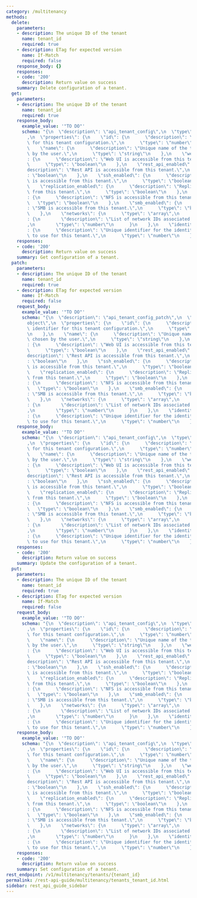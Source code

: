 ```yaml
---
category: /multitenancy
methods:
  delete:
    parameters:
    - description: The unique ID of the tenant
      name: tenant_id
      required: true
    - description: ETag for expected version
      name: If-Match
      required: false
    response_body: {}
    responses:
    - code: '200'
      description: Return value on success
    summary: Delete configuration of a tenant.
  get:
    parameters:
    - description: The unique ID of the tenant
      name: tenant_id
      required: true
    response_body:
      example_value: '"TO DO"'
      schema: "{\n  \"description\": \"api_tenant_config\",\n  \"type\": \"object\"\
        ,\n  \"properties\": {\n    \"id\": {\n      \"description\": \"Unique identifier\
        \ for this tenant configuration.\",\n      \"type\": \"number\"\n    },\n\
        \    \"name\": {\n      \"description\": \"Unique name of the tenant chosen\
        \ by the user.\",\n      \"type\": \"string\"\n    },\n    \"web_ui_enabled\"\
        : {\n      \"description\": \"Web UI is accessible from this tenant.\",\n\
        \      \"type\": \"boolean\"\n    },\n    \"rest_api_enabled\": {\n      \"\
        description\": \"Rest API is accessible from this tenant.\",\n      \"type\"\
        : \"boolean\"\n    },\n    \"ssh_enabled\": {\n      \"description\": \"SSH\
        \ is accessible from this tenant.\",\n      \"type\": \"boolean\"\n    },\n\
        \    \"replication_enabled\": {\n      \"description\": \"Replication is accessible\
        \ from this tenant.\",\n      \"type\": \"boolean\"\n    },\n    \"nfs_enabled\"\
        : {\n      \"description\": \"NFS is accessible from this tenant.\",\n   \
        \   \"type\": \"boolean\"\n    },\n    \"smb_enabled\": {\n      \"description\"\
        : \"SMB is accessible from this tenant.\",\n      \"type\": \"boolean\"\n\
        \    },\n    \"networks\": {\n      \"type\": \"array\",\n      \"items\"\
        : {\n        \"description\": \"List of network IDs associated with this tenant.\"\
        ,\n        \"type\": \"number\"\n      }\n    },\n    \"identity_config_id\"\
        : {\n      \"description\": \"Unique identifier for the identity configuration\
        \ to use for this tenant.\",\n      \"type\": \"number\"\n    }\n  }\n}"
    responses:
    - code: '200'
      description: Return value on success
    summary: Get configuration of a tenant.
  patch:
    parameters:
    - description: The unique ID of the tenant
      name: tenant_id
      required: true
    - description: ETag for expected version
      name: If-Match
      required: false
    request_body:
      example_value: '"TO DO"'
      schema: "{\n  \"description\": \"api_tenant_config_patch\",\n  \"type\": \"\
        object\",\n  \"properties\": {\n    \"id\": {\n      \"description\": \"Unique\
        \ identifier for this tenant configuration.\",\n      \"type\": \"number\"\
        \n    },\n    \"name\": {\n      \"description\": \"Unique name of the tenant\
        \ chosen by the user.\",\n      \"type\": \"string\"\n    },\n    \"web_ui_enabled\"\
        : {\n      \"description\": \"Web UI is accessible from this tenant.\",\n\
        \      \"type\": \"boolean\"\n    },\n    \"rest_api_enabled\": {\n      \"\
        description\": \"Rest API is accessible from this tenant.\",\n      \"type\"\
        : \"boolean\"\n    },\n    \"ssh_enabled\": {\n      \"description\": \"SSH\
        \ is accessible from this tenant.\",\n      \"type\": \"boolean\"\n    },\n\
        \    \"replication_enabled\": {\n      \"description\": \"Replication is accessible\
        \ from this tenant.\",\n      \"type\": \"boolean\"\n    },\n    \"nfs_enabled\"\
        : {\n      \"description\": \"NFS is accessible from this tenant.\",\n   \
        \   \"type\": \"boolean\"\n    },\n    \"smb_enabled\": {\n      \"description\"\
        : \"SMB is accessible from this tenant.\",\n      \"type\": \"boolean\"\n\
        \    },\n    \"networks\": {\n      \"type\": \"array\",\n      \"items\"\
        : {\n        \"description\": \"List of network IDs associated with this tenant.\"\
        ,\n        \"type\": \"number\"\n      }\n    },\n    \"identity_config_id\"\
        : {\n      \"description\": \"Unique identifier for the identity configuration\
        \ to use for this tenant.\",\n      \"type\": \"number\"\n    }\n  }\n}"
    response_body:
      example_value: '"TO DO"'
      schema: "{\n  \"description\": \"api_tenant_config\",\n  \"type\": \"object\"\
        ,\n  \"properties\": {\n    \"id\": {\n      \"description\": \"Unique identifier\
        \ for this tenant configuration.\",\n      \"type\": \"number\"\n    },\n\
        \    \"name\": {\n      \"description\": \"Unique name of the tenant chosen\
        \ by the user.\",\n      \"type\": \"string\"\n    },\n    \"web_ui_enabled\"\
        : {\n      \"description\": \"Web UI is accessible from this tenant.\",\n\
        \      \"type\": \"boolean\"\n    },\n    \"rest_api_enabled\": {\n      \"\
        description\": \"Rest API is accessible from this tenant.\",\n      \"type\"\
        : \"boolean\"\n    },\n    \"ssh_enabled\": {\n      \"description\": \"SSH\
        \ is accessible from this tenant.\",\n      \"type\": \"boolean\"\n    },\n\
        \    \"replication_enabled\": {\n      \"description\": \"Replication is accessible\
        \ from this tenant.\",\n      \"type\": \"boolean\"\n    },\n    \"nfs_enabled\"\
        : {\n      \"description\": \"NFS is accessible from this tenant.\",\n   \
        \   \"type\": \"boolean\"\n    },\n    \"smb_enabled\": {\n      \"description\"\
        : \"SMB is accessible from this tenant.\",\n      \"type\": \"boolean\"\n\
        \    },\n    \"networks\": {\n      \"type\": \"array\",\n      \"items\"\
        : {\n        \"description\": \"List of network IDs associated with this tenant.\"\
        ,\n        \"type\": \"number\"\n      }\n    },\n    \"identity_config_id\"\
        : {\n      \"description\": \"Unique identifier for the identity configuration\
        \ to use for this tenant.\",\n      \"type\": \"number\"\n    }\n  }\n}"
    responses:
    - code: '200'
      description: Return value on success
    summary: Update the configuration of a tenant.
  put:
    parameters:
    - description: The unique ID of the tenant
      name: tenant_id
      required: true
    - description: ETag for expected version
      name: If-Match
      required: false
    request_body:
      example_value: '"TO DO"'
      schema: "{\n  \"description\": \"api_tenant_config\",\n  \"type\": \"object\"\
        ,\n  \"properties\": {\n    \"id\": {\n      \"description\": \"Unique identifier\
        \ for this tenant configuration.\",\n      \"type\": \"number\"\n    },\n\
        \    \"name\": {\n      \"description\": \"Unique name of the tenant chosen\
        \ by the user.\",\n      \"type\": \"string\"\n    },\n    \"web_ui_enabled\"\
        : {\n      \"description\": \"Web UI is accessible from this tenant.\",\n\
        \      \"type\": \"boolean\"\n    },\n    \"rest_api_enabled\": {\n      \"\
        description\": \"Rest API is accessible from this tenant.\",\n      \"type\"\
        : \"boolean\"\n    },\n    \"ssh_enabled\": {\n      \"description\": \"SSH\
        \ is accessible from this tenant.\",\n      \"type\": \"boolean\"\n    },\n\
        \    \"replication_enabled\": {\n      \"description\": \"Replication is accessible\
        \ from this tenant.\",\n      \"type\": \"boolean\"\n    },\n    \"nfs_enabled\"\
        : {\n      \"description\": \"NFS is accessible from this tenant.\",\n   \
        \   \"type\": \"boolean\"\n    },\n    \"smb_enabled\": {\n      \"description\"\
        : \"SMB is accessible from this tenant.\",\n      \"type\": \"boolean\"\n\
        \    },\n    \"networks\": {\n      \"type\": \"array\",\n      \"items\"\
        : {\n        \"description\": \"List of network IDs associated with this tenant.\"\
        ,\n        \"type\": \"number\"\n      }\n    },\n    \"identity_config_id\"\
        : {\n      \"description\": \"Unique identifier for the identity configuration\
        \ to use for this tenant.\",\n      \"type\": \"number\"\n    }\n  }\n}"
    response_body:
      example_value: '"TO DO"'
      schema: "{\n  \"description\": \"api_tenant_config\",\n  \"type\": \"object\"\
        ,\n  \"properties\": {\n    \"id\": {\n      \"description\": \"Unique identifier\
        \ for this tenant configuration.\",\n      \"type\": \"number\"\n    },\n\
        \    \"name\": {\n      \"description\": \"Unique name of the tenant chosen\
        \ by the user.\",\n      \"type\": \"string\"\n    },\n    \"web_ui_enabled\"\
        : {\n      \"description\": \"Web UI is accessible from this tenant.\",\n\
        \      \"type\": \"boolean\"\n    },\n    \"rest_api_enabled\": {\n      \"\
        description\": \"Rest API is accessible from this tenant.\",\n      \"type\"\
        : \"boolean\"\n    },\n    \"ssh_enabled\": {\n      \"description\": \"SSH\
        \ is accessible from this tenant.\",\n      \"type\": \"boolean\"\n    },\n\
        \    \"replication_enabled\": {\n      \"description\": \"Replication is accessible\
        \ from this tenant.\",\n      \"type\": \"boolean\"\n    },\n    \"nfs_enabled\"\
        : {\n      \"description\": \"NFS is accessible from this tenant.\",\n   \
        \   \"type\": \"boolean\"\n    },\n    \"smb_enabled\": {\n      \"description\"\
        : \"SMB is accessible from this tenant.\",\n      \"type\": \"boolean\"\n\
        \    },\n    \"networks\": {\n      \"type\": \"array\",\n      \"items\"\
        : {\n        \"description\": \"List of network IDs associated with this tenant.\"\
        ,\n        \"type\": \"number\"\n      }\n    },\n    \"identity_config_id\"\
        : {\n      \"description\": \"Unique identifier for the identity configuration\
        \ to use for this tenant.\",\n      \"type\": \"number\"\n    }\n  }\n}"
    responses:
    - code: '200'
      description: Return value on success
    summary: Set configuration of a tenant.
rest_endpoint: /v1/multitenancy/tenants/{tenant_id}
permalink: /rest-api-guide/multitenancy/tenants_tenant_id.html
sidebar: rest_api_guide_sidebar
---
```

